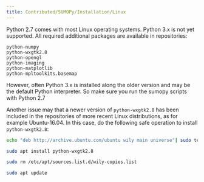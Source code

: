 ```yaml
---
title: Contributed/SUMOPy/Installation/Linux
---
```


Python 2.7 comes with most Linux operating systems. Python 3.x is not
yet supported. All required additional packages are available in
repositories:

```
python-numpy
python-wxgtk2.8
python-opengl
python-imaging
python-matplotlib
python-mpltoolkits.basemap
```

However, often Python 3.x is installed along the older version and may
be the default Python interpreter. So make sure you run the sumopy
scripts with Python 2.7

Another issue may that a newer version of `python-wxgtk2.8` has been
included in the repositories of more recent Linux distributions, as for
example Ubuntu-16.04. In this case, do the following safe operation to
install `python-wxgtk2.8`:

```sh
echo "deb http://archive.ubuntu.com/ubuntu wily main universe"| sudo tee /etc/apt/sources.list.d/wily-copies.list

sudo apt install python-wxgtk2.8

sudo rm /etc/apt/sources.list.d/wily-copies.list

sudo apt update
```